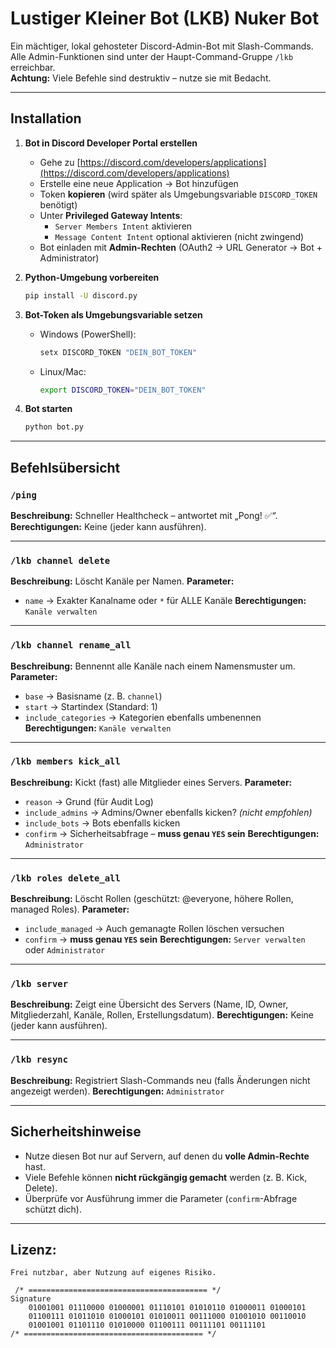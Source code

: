 
# Lustiger Kleiner Bot (LKB) Nuker Bot

Ein mächtiger, lokal gehosteter Discord-Admin-Bot mit Slash-Commands.  
Alle Admin-Funktionen sind unter der Haupt-Command-Gruppe `/lkb` erreichbar.  
**Achtung:** Viele Befehle sind destruktiv – nutze sie mit Bedacht.

---

## Installation

1. **Bot in Discord Developer Portal erstellen**
   - Gehe zu [https://discord.com/developers/applications](https://discord.com/developers/applications)
   - Erstelle eine neue Application → Bot hinzufügen
   - Token **kopieren** (wird später als Umgebungsvariable `DISCORD_TOKEN` benötigt)
   - Unter **Privileged Gateway Intents**:
     - `Server Members Intent` aktivieren
     - `Message Content Intent` optional aktivieren (nicht zwingend)
   - Bot einladen mit **Admin-Rechten** (OAuth2 → URL Generator → Bot + Administrator)

2. **Python-Umgebung vorbereiten**
   ```bash
   pip install -U discord.py


3. **Bot-Token als Umgebungsvariable setzen**

   * Windows (PowerShell):

     ```powershell
     setx DISCORD_TOKEN "DEIN_BOT_TOKEN"
     ```
   * Linux/Mac:

     ```bash
     export DISCORD_TOKEN="DEIN_BOT_TOKEN"
     ```

4. **Bot starten**

   ```bash
   python bot.py
   ```
---

## Befehlsübersicht

### `/ping`

**Beschreibung:** Schneller Healthcheck – antwortet mit „Pong! ✅“.
**Berechtigungen:** Keine (jeder kann ausführen).

---

### `/lkb channel delete`

**Beschreibung:** Löscht Kanäle per Namen.
**Parameter:**

* `name` → Exakter Kanalname oder `*` für ALLE Kanäle
  **Berechtigungen:** `Kanäle verwalten`

---

### `/lkb channel rename_all`

**Beschreibung:** Bennennt alle Kanäle nach einem Namensmuster um.
**Parameter:**

* `base` → Basisname (z. B. `channel`)
* `start` → Startindex (Standard: 1)
* `include_categories` → Kategorien ebenfalls umbenennen
  **Berechtigungen:** `Kanäle verwalten`

---

### `/lkb members kick_all`

**Beschreibung:** Kickt (fast) alle Mitglieder eines Servers.
**Parameter:**

* `reason` → Grund (für Audit Log)
* `include_admins` → Admins/Owner ebenfalls kicken? *(nicht empfohlen)*
* `include_bots` → Bots ebenfalls kicken
* `confirm` → Sicherheitsabfrage – **muss genau `YES` sein**
  **Berechtigungen:** `Administrator`

---

### `/lkb roles delete_all`

**Beschreibung:** Löscht Rollen (geschützt: @everyone, höhere Rollen, managed Roles).
**Parameter:**

* `include_managed` → Auch gemanagte Rollen löschen versuchen
* `confirm` → **muss genau `YES` sein**
  **Berechtigungen:** `Server verwalten` oder `Administrator`

---

### `/lkb server`

**Beschreibung:** Zeigt eine Übersicht des Servers (Name, ID, Owner, Mitgliederzahl, Kanäle, Rollen, Erstellungsdatum).
**Berechtigungen:** Keine (jeder kann ausführen).

---

### `/lkb resync`

**Beschreibung:** Registriert Slash-Commands neu (falls Änderungen nicht angezeigt werden).
**Berechtigungen:** `Administrator`

---

## Sicherheitshinweise

* Nutze diesen Bot nur auf Servern, auf denen du **volle Admin-Rechte** hast.
* Viele Befehle können **nicht rückgängig gemacht** werden (z. B. Kick, Delete).
* Überprüfe vor Ausführung immer die Parameter (`confirm`-Abfrage schützt dich).

---

## Lizenz:
`Frei nutzbar, aber Nutzung auf eigenes Risiko.`

```
 /* ======================================== */
Signature
    01001001 01110000 01000001 01110101 01010110 01000011 01000101
    01100111 01011010 01000101 01010011 00111000 01001010 00110010
    01001001 01101110 01010000 01100111 00111101 00111101
/* ======================================== */

```
